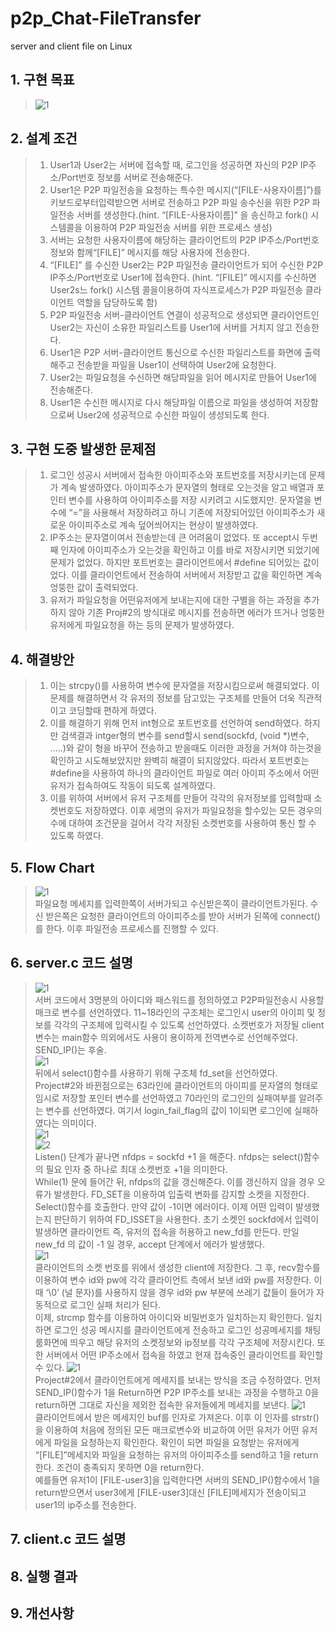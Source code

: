 # p2p_Chat-FileTransfer
server and client file on Linux

## 1. 구현 목표
>![1](https://user-images.githubusercontent.com/82483513/119311982-ba3eb280-bcac-11eb-9413-cc7c8d733099.jpg)  

## 2. 설계 조건
>1. User1과 User2는 서버에 접속할 때, 로그인을 성공하면 자신의 P2P IP주소/Port번호 정보를 서버로 전송해준다.  
>2. User1은 P2P 파일전송을 요청하는 특수한 메시지(“[FILE-사용자이름]”)를 키보드로부터입력받으면 서버로 전송하고 P2P 파일 송수신을 위한 P2P 파일전송 서버를 생성한다.(hint. “[FILE-사용자이름]” 을 송신하고 fork() 시스템콜을 이용하여 P2P 파일전송 서버를 위한 프로세스 생성)  
>3. 서버는 요청한 사용자이름에 해당하는 클라이언트의 P2P IP주소/Port번호 정보와 함께“[FILE]” 메시지를 해당 사용자에 전송한다.  
>4. “[FILE]” 를 수신한 User2는 P2P 파일전송 클라이언트가 되어 수신한 P2P IP주소/Port번호로 User1에 접속한다. (hint. “[FILE]” 메시지를 수신하면 User2s느 fork() 시스템 콜을이용하여 자식프로세스가 P2P 파일전송 클라이언트 역할을 담당하도록 함)  
>5. P2P 파일전송 서버-클라이언트 연결이 성공적으로 생성되면 클라이언트인 User2는 자신이 소유한 파일리스트를 User1에 서버를 거치지 않고 전송한다.  
>6. User1은 P2P 서버-클라이언트 통신으로 수신한 파일리스트를 화면에 출력해주고 전송받을 파일을 User1이 선택하여 User2에 요청한다.  
>7. User2는 파일요청을 수신하면 해당파일을 읽어 메시지로 만들어 User1에 전송해준다.  
>8. User1은 수신한 메시지로 다시 해당파일 이름으로 파일을 생성하여 저장함으로써 User2에 성공적으로 수신한 파일이 생성되도록 한다.  

## 3. 구현 도중 발생한 문제점
>1. 로그인 성공시 서버에서 접속한 아이피주소와 포트번호를 저장시키는데 문제가 계속 발생하였다. 아이피주소가 문자열의 형태로 오는것을 알고 배열과 포인터 변수를 사용하여 아이피주소를 저장 시키려고 시도했지만. 문자열을 변수에 “=”을 사용해서 저장하려고 하니 기존에 저장되어있던 아이피주소가 새로운 아이피주소로 계속 덮어씌어지는 현상이 발생하였다.  
>2. IP주소는 문자열이여서 전송받는데 큰 어려움이 없었다. 또 accept시 두번째 인자에 아이피주소가 오는것을 확인하고 이를 바로 저장시키면 되었기에 문제가 없었다. 하지만 포트번호는 클라이언트에서 #define 되어있는 값이었다. 이를 클라이언트에서 전송하여 서버에서 저장받고 값을 확인하면 계속 엉뚱한 값이 출력되었다.  
>3. 유저가 파일요청을 어떤유저에게 보내는지에 대한 구별을 하는 과정을 추가하지 않아 기존 Proj#2의 방식대로 메시지를 전송하면 에러가 뜨거나 엉뚱한 유저에게 파일요청을 하는 등의 문제가 발생하였다.  

## 4. 해결방안
>1. 이는 strcpy()를 사용하여 변수에 문자열을 저장시킴으로써 해결되었다. 이 문제를 해결하면서 각 유저의 정보를 담고있는 구조체를 만들어 더욱 직관적이고 코딩할때 편하게 하였다.  
>2. 이를 해결하기 위해 먼저 int형으로 포트번호를 선언하여 send하였다. 하지만 검색결과 intger형의 변수를 send할시 send(sockfd, (void *)변수, .....)와 같이 형을 바꾸어 전송하고 받을때도 이러한 과정을 거쳐야 하는것을 확인하고 시도해보았지만 완벽히 해결이 되지않았다.
따라서 포트번호는 #define을 사용하여 하나의 클라이언트 파일로 여러 아이피 주소에서 어떤 유저가 접속하여도 작동이 되도록 설계하였다.   
>3. 이를 위하여 서버에서 유저 구조체를 만들어 각각의 유저정보를 입력할때 소켓번호도 저장하였다. 이후 세명의 유저가 파일요청을 할수있는 모든 경우의 수에 대하여 조건문을 걸어서 각각 저장된 소켓번호를 사용하여 통신 할 수 있도록 하였다.  

## 5. Flow Chart
>![1](https://user-images.githubusercontent.com/82483513/119313038-0807ea80-bcae-11eb-9291-bae6fc3388ed.png)  
>파일요청 메세지를 입력한쪽이 서버가되고 수신받은쪽이 클라이언트가된다. 수신 받은쪽은 요청한 클라이언트의 아이피주소를 받아 서버가 된쪽에 connect()를 한다. 이후 파일전송 프로세스를 진행할 수 있다.  

## 6. server.c 코드 설명
>![1](https://user-images.githubusercontent.com/82483513/119313341-659c3700-bcae-11eb-9b4c-a2c0c4e9b119.png)  
>서버 코드에서 3명분의 아이디와 패스워드를 정의하였고 P2P파일전송시 사용할 매크로 변수를 선언하였다. 11~18라인의 구조체는 로그인시 user의 아이피 및 정보를 각각의 구조체에 입력시킬 수 있도록 선언하였다.
소켓번호가 저장될 client변수는 main함수 의외에서도 사용이 용이하게 전역변수로 선언해주었다.  
>SEND_IP()는 후술.  
>![1](https://user-images.githubusercontent.com/82483513/119313410-7a78ca80-bcae-11eb-881c-fb835f0c63c6.png)  
>뒤에서 select()함수를 사용하기 위해 구조체 fd_set을 선언하였다.  
>Project#2와 바뀐점으로는 63라인에 클라이언트의 아이피를 문자열의 형태로 임시로 저장할 포인터 변수를 선언하였고 70라인의 로그인의 실패여부를 알려주는 변수를 선언하였다.
여기서 login_fail_flag의 값이 1이되면 로그인에 실패하였다는 의미이다.  
>![1](https://user-images.githubusercontent.com/82483513/119313629-bca20c00-bcae-11eb-90a9-a83ea8319cc1.png)  
>![2](https://user-images.githubusercontent.com/82483513/119313650-c3308380-bcae-11eb-8f0e-baaa9be2ae77.png)  
>Listen() 단계가 끝나면 nfdps = sockfd +1 을 해준다. nfdps는 select()함수의 필요 인자 중 하나로 최대 소켓번호 +1을 의미한다.  
>While(1) 문에 들어간 뒤, nfdps의 값을 갱신해준다. 이를 갱신하지 않을 경우 오류가 발생한다. FD_SET을 이용하여 입출력 변화를 감지할 소켓을 지정한다.  
>Select()함수를 호출한다. 만약 값이 -1이면 에러이다. 이제 어떤 입력이 발생했는지 판단하기 위하여 FD_ISSET을 사용한다. 초기 소켓인 sockfd에서 입력이 발생하면 클라이언트 즉, 유저의 접속을 허용하고 new_fd를 만든다. 만일 new_fd 의 값이 -1 일 경우, accept 단계에서 에러가 발생했다.  
>![1](https://user-images.githubusercontent.com/82483513/119318475-53bd9280-bcb4-11eb-8494-167b2ee7ad74.png)  
>클라이언트의 소켓 번호를 위에서 생성한 client에 저장한다. 그 후, recv함수를 이용하여 변수 id와 pw에 각각 클라이언트 측에서 보낸 id와 pw를 저장한다. 이때 ‘\0’ (널 문자)를 사용하지 않을 경우 id와 pw 부분에 쓰레기 값들이 들어가 자동적으로 로그인 실패 처리가 된다.	
>이제, strcmp 함수를 이용하여 아이디와 비밀번호가 일치하는지 확인한다. 
>일치하면 로그인 성공 메시지를 클라이언트에게 전송하고 로그인 성공메세지를 채팅룸화면에 띄우고 해당 유저의 소켓정보와 ip정보를 각각 구조체에 저장시킨다. 또한 서버에서 어떤 IP주소에서 접속을 하였고 현재 접속중인 클라이언트를 확인할 수 있다.
>![1](https://user-images.githubusercontent.com/82483513/119318954-d9d9d900-bcb4-11eb-86b7-662c8f2fc7e6.png)  
>Project#2에서 클라이언트에게 메세지를 보내는 방식을 조금 수정하였다.
먼저 SEND_IP()함수가 1을 Return하면 P2P IP주소를 보내는 과정을 수행하고 0을 return하면 그대로 자신을 제외한 접속한 유저들에게 메세지를 보낸다.
>![1](https://user-images.githubusercontent.com/82483513/119319079-fa099800-bcb4-11eb-830c-12aebedc070f.png)  
>클라이언트에서 받은 메세지인 buf를 인자로 가져온다.
이후 이 인자를 strstr()을 이용하여 처음에 정의된 모든 매크로변수와 비교하여 어떤 유저가 어떤 유저에게 파일을 요청하는지 확인한다. 확인이 되면 파일을 요청받는 유저에게 “[FILE]”메세지와 파일을 요청하는 유저의 아이피주소를 send하고 1을 return한다.
>조건이 충족되지 못하면 0을 return한다.  
>예를들면 유저1이 [FILE-user3]을 입력한다면 서버의 SEND_IP()함수에서 1을 return받으면서 user3에게 [FILE-user3]대신 [FILE]메세지가 전송이되고 user1의 ip주소를 전송한다.  




  


## 7. client.c 코드 설명

## 8. 실행 결과

## 9. 개선사항
